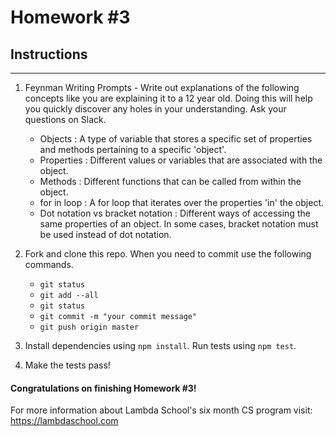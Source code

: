 # Homework #3

## Instructions
---
1. Feynman Writing Prompts - Write out explanations of the following concepts like you are explaining it to a 12 year old.  Doing this will help you quickly discover any holes in your understanding.  Ask your questions on Slack.
		
	* Objects : A type of variable that stores a specific set of properties and methods pertaining to a specific 'object'.
	* Properties : Different values or variables that are associated with the object.
	* Methods : Different functions that can be called from within the object.
	* for in loop : A for loop that iterates over the properties 'in' the object.
	* Dot notation vs bracket notation : Different ways of accessing the same properties of an object. In some cases, bracket notation must be used instead of dot notation.


2. Fork and clone this repo.  When you need to commit use the following commands.
		
	* `git status`
	* `git add --all`
	* `git status`
	* `git commit -m "your commit message"`
	* `git push origin master`

3. Install dependencies using `npm install`.  Run tests using `npm test`.

4. Make the tests pass!


#### Congratulations on finishing Homework #3!

For more information about Lambda School's six month CS program visit: https://lambdaschool.com
